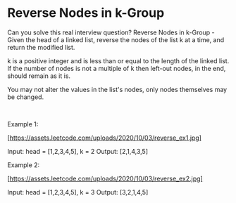 # Reverse Nodes in k-Group

Can you solve this real interview question? Reverse Nodes in k-Group - Given the head of a linked list, reverse the nodes of the list k at a time, and return the modified list.

k is a positive integer and is less than or equal to the length of the linked list. If the number of nodes is not a multiple of k then left-out nodes, in the end, should remain as it is.

You may not alter the values in the list's nodes, only nodes themselves may be changed.

 

Example 1:

[https://assets.leetcode.com/uploads/2020/10/03/reverse_ex1.jpg]


Input: head = [1,2,3,4,5], k = 2
Output: [2,1,4,3,5]


Example 2:

[https://assets.leetcode.com/uploads/2020/10/03/reverse_ex2.jpg]


Input: head = [1,2,3,4,5], k = 3
Output: [3,2,1,4,5]